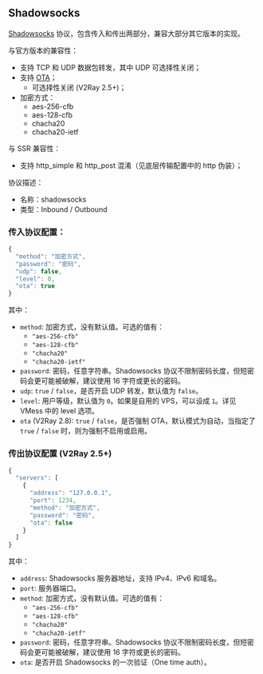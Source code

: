 ## Shadowsocks
[Shadowsocks](https://zh.wikipedia.org/wiki/Shadowsocks) 协议，包含传入和传出两部分，兼容大部分其它版本的实现。

与官方版本的兼容性：
* 支持 TCP 和 UDP 数据包转发，其中 UDP 可选择性关闭；
* 支持 [OTA](https://shadowsocks.org/en/spec/one-time-auth.html)；
  * 可选择性关闭 (V2Ray 2.5+)；
* 加密方式：
  * aes-256-cfb
  * aes-128-cfb
  * chacha20
  * chacha20-ietf

与 SSR 兼容性：
* 支持 http_simple 和 http_post 混淆（见底层传输配置中的 http 伪装）；

协议描述：
* 名称：shadowsocks
* 类型：Inbound / Outbound

### 传入协议配置：

```javascript
{
  "method": "加密方式",
  "password": "密码",
  "udp": false,
  "level": 0,
  "ota": true
}
```

其中：
* `method`: 加密方式，没有默认值。可选的值有：
  * `"aes-256-cfb"`
  * `"aes-128-cfb"`
  * `"chacha20"`
  * `"chacha20-ietf"`
* `password`: 密码，任意字符串。Shadowsocks 协议不限制密码长度，但短密码会更可能被破解，建议使用 16 字符或更长的密码。
* `udp`: `true` / `false`，是否开启 UDP 转发，默认值为 `false`。
* `level`: 用户等级，默认值为 `0`。如果是自用的 VPS，可以设成 `1`。详见 VMess 中的 level 选项。
* `ota` (V2Ray 2.8): `true` / `false`，是否强制 OTA，默认模式为自动，当指定了 `true` / `false` 时，则为强制不启用或启用。

### 传出协议配置 (V2Ray 2.5+)
```javascript
{
  "servers": [
    {
      "address": "127.0.0.1",
      "port": 1234,
      "method": "加密方式",
      "password": "密码",
      "ota": false
    }
  ]
}
```

其中：
* `address`: Shadowsocks 服务器地址，支持 IPv4、IPv6 和域名。
* `port`: 服务器端口。
* `method`: 加密方式，没有默认值。可选的值有：
  * `"aes-256-cfb"`
  * `"aes-128-cfb"`
  * `"chacha20"`
  * `"chacha20-ietf"`
* `password`: 密码，任意字符串。Shadowsocks 协议不限制密码长度，但短密码会更可能被破解，建议使用 16 字符或更长的密码。
* `ota`: 是否开启 Shadowsocks 的一次验证（One time auth）。